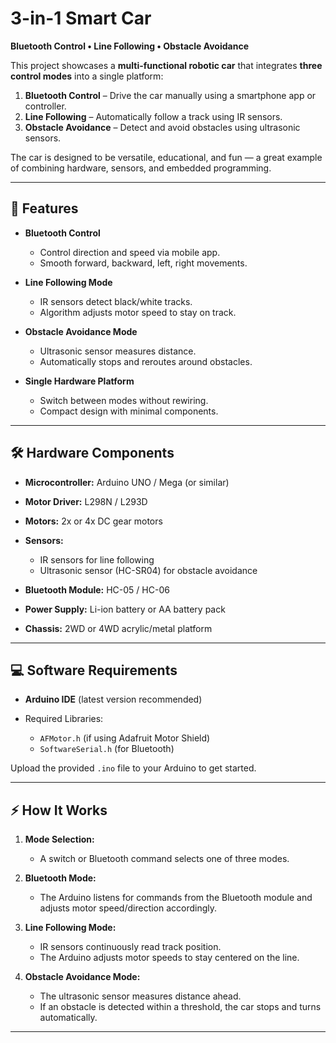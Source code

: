 
# 3-in-1 Smart Car

**Bluetooth Control • Line Following • Obstacle Avoidance**

This project showcases a **multi-functional robotic car** that integrates **three control modes** into a single platform:

1. **Bluetooth Control** – Drive the car manually using a smartphone app or controller.
2. **Line Following** – Automatically follow a track using IR sensors.
3. **Obstacle Avoidance** – Detect and avoid obstacles using ultrasonic sensors.

The car is designed to be versatile, educational, and fun — a great example of combining hardware, sensors, and embedded programming.

---

## 🚗 Features

* **Bluetooth Control**

  * Control direction and speed via mobile app.
  * Smooth forward, backward, left, right movements.

* **Line Following Mode**

  * IR sensors detect black/white tracks.
  * Algorithm adjusts motor speed to stay on track.

* **Obstacle Avoidance Mode**

  * Ultrasonic sensor measures distance.
  * Automatically stops and reroutes around obstacles.

* **Single Hardware Platform**

  * Switch between modes without rewiring.
  * Compact design with minimal components.

---

## 🛠 Hardware Components

* **Microcontroller:** Arduino UNO / Mega (or similar)
* **Motor Driver:** L298N / L293D
* **Motors:** 2x or 4x DC gear motors
* **Sensors:**

  * IR sensors for line following
  * Ultrasonic sensor (HC-SR04) for obstacle avoidance
* **Bluetooth Module:** HC-05 / HC-06
* **Power Supply:** Li-ion battery or AA battery pack
* **Chassis:** 2WD or 4WD acrylic/metal platform

---

## 💻 Software Requirements

* **Arduino IDE** (latest version recommended)
* Required Libraries:

  * `AFMotor.h` (if using Adafruit Motor Shield)
  * `SoftwareSerial.h` (for Bluetooth)

Upload the provided `.ino` file to your Arduino to get started.

---

## ⚡ How It Works

1. **Mode Selection:**

   * A switch or Bluetooth command selects one of three modes.

2. **Bluetooth Mode:**

   * The Arduino listens for commands from the Bluetooth module and adjusts motor speed/direction accordingly.

3. **Line Following Mode:**

   * IR sensors continuously read track position.
   * The Arduino adjusts motor speeds to stay centered on the line.

4. **Obstacle Avoidance Mode:**

   * The ultrasonic sensor measures distance ahead.
   * If an obstacle is detected within a threshold, the car stops and turns automatically.

---

